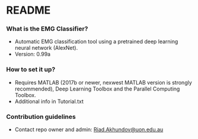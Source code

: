 # README #

### What is the EMG Classifier? ###
* Automatic EMG classification tool using a pretrained deep learning neural network (AlexNet).
* Version: 0.99a

### How to set it up? ###
* Requires MATLAB (2017b or newer, nexwest MATLAB version is strongly recommended), Deep Learning Toolbox and the Parallel Computing Toolbox.
* Additional info in Tutorial.txt

### Contribution guidelines ###
* Contact repo owner and admin: Riad.Akhundov@uon.edu.au